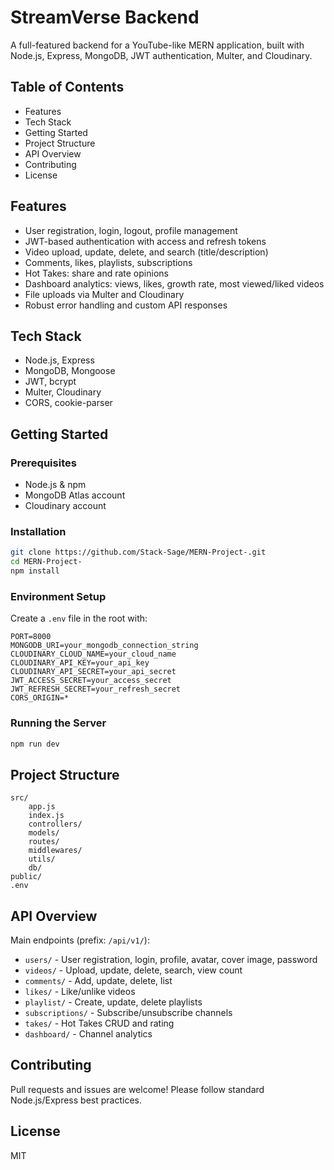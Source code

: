 # StreamVerse Backend

A full-featured backend for a YouTube-like MERN application, built with Node.js, Express, MongoDB, JWT authentication, Multer, and Cloudinary.

## Table of Contents

- Features
- Tech Stack
- Getting Started
- Project Structure
- API Overview
- Contributing
- License

## Features

- User registration, login, logout, profile management
- JWT-based authentication with access and refresh tokens
- Video upload, update, delete, and search (title/description)
- Comments, likes, playlists, subscriptions
- Hot Takes: share and rate opinions
- Dashboard analytics: views, likes, growth rate, most viewed/liked videos
- File uploads via Multer and Cloudinary
- Robust error handling and custom API responses

## Tech Stack

- Node.js, Express
- MongoDB, Mongoose
- JWT, bcrypt
- Multer, Cloudinary
- CORS, cookie-parser

## Getting Started

### Prerequisites

- Node.js & npm
- MongoDB Atlas account
- Cloudinary account

### Installation

```bash
git clone https://github.com/Stack-Sage/MERN-Project-.git
cd MERN-Project-
npm install
```

### Environment Setup

Create a `.env` file in the root with:

```
PORT=8000
MONGODB_URI=your_mongodb_connection_string
CLOUDINARY_CLOUD_NAME=your_cloud_name
CLOUDINARY_API_KEY=your_api_key
CLOUDINARY_API_SECRET=your_api_secret
JWT_ACCESS_SECRET=your_access_secret
JWT_REFRESH_SECRET=your_refresh_secret
CORS_ORIGIN=*
```

### Running the Server

```bash
npm run dev
```

## Project Structure

```
src/
	app.js
	index.js
	controllers/
	models/
	routes/
	middlewares/
	utils/
	db/
public/
.env
```

## API Overview

Main endpoints (prefix: `/api/v1/`):

- `users/` - User registration, login, profile, avatar, cover image, password
- `videos/` - Upload, update, delete, search, view count
- `comments/` - Add, update, delete, list
- `likes/` - Like/unlike videos
- `playlist/` - Create, update, delete playlists
- `subscriptions/` - Subscribe/unsubscribe channels
- `takes/` - Hot Takes CRUD and rating
- `dashboard/` - Channel analytics

## Contributing

Pull requests and issues are welcome! Please follow standard Node.js/Express best practices.

## License

MIT

